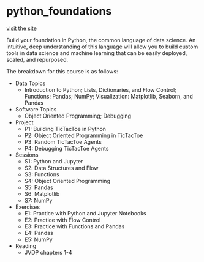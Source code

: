 # python_foundations

[visit the site](https://wesleybeckner.github.io/python_foundations/)

Build your foundation in Python, the common language of data science. An intuitive, deep understanding of this language will allow you to build custom tools in data science and machine learning that can be easily deployed, scaled, and repurposed.

The breakdown for this course is as follows:

*	Data Topics
    * Introduction to Python; Lists, Dictionaries, and Flow Control; Functions; Pandas; NumPy; Visualization: Matplotlib, Seaborn, and Pandas
*	Software Topics
    *	Object Oriented Programming; Debugging
*	Project
    * P1: Building TicTacToe in Python
    * P2: Object Oriented Programming in TicTacToe
    * P3: Random TicTacToe Agents
    * P4: Debugging TicTacToe Agents
*	Sessions
    * S1: Python and Jupyter
    * S2: Data Structures and Flow
    * S3: Functions 
    * S4: Object Oriented Programming
    * S5: Pandas
    * S6: Matplotlib
    * S7: NumPy
*	Exercises
    * E1: Practice with Python and Jupyter Notebooks
    * E2: Practice with Flow Control
    * E3: Practice with Functions and Pandas
    * E4: Pandas
    * E5: NumPy
*	Reading
    * JVDP chapters 1-4